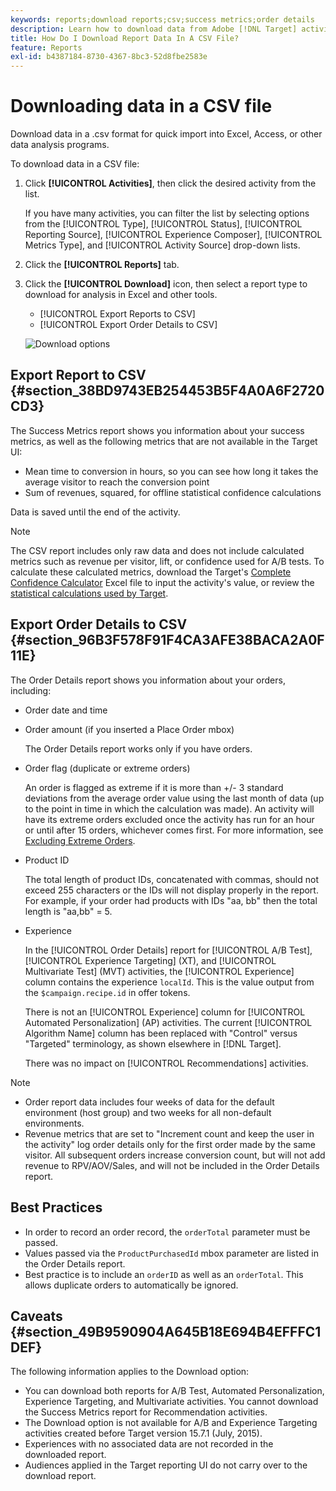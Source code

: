 ```yaml
---
keywords: reports;download reports;csv;success metrics;order details
description: Learn how to download data from Adobe [!DNL Target] activities in a CVS format for quick import into Excel, Access, or other data analysis programs.
title: How Do I Download Report Data In A CSV File?
feature: Reports
exl-id: b4387184-8730-4367-8bc3-52d8fbe2583e
---
```

# Downloading data in a CSV file

Download data in a .csv format for quick import into Excel, Access, or other data analysis programs.

To download data in a CSV file:

1. Click **[!UICONTROL Activities]**, then click the desired activity from the list.

   If you have many activities, you can filter the list by selecting options from the [!UICONTROL Type], [!UICONTROL Status], [!UICONTROL Reporting Source], [!UICONTROL Experience Composer], [!UICONTROL Metrics Type], and [!UICONTROL Activity Source] drop-down lists. 

1. Click the **[!UICONTROL Reports]** tab. 
1. Click the **[!UICONTROL Download]** icon, then select a report type to download for analysis in Excel and other tools.

   * [!UICONTROL Export Reports to CSV]
   * [!UICONTROL Export Order Details to CSV]

   ![Download options](/help/c-reports/assets/download-options.png)

## Export Report to CSV {#section_38BD9743EB254453B5F4A0A6F2720CD3}

The Success Metrics report shows you information about your success metrics, as well as the following metrics that are not available in the Target UI:

* Mean time to conversion in hours, so you can see how long it takes the average visitor to reach the conversion point 
* Sum of revenues, squared, for offline statistical confidence calculations

Data is saved until the end of the activity.

>[!NOTE]
>
>The CSV report includes only raw data and does not include calculated metrics such as revenue per visitor, lift, or confidence used for A/B tests. To calculate these calculated metrics, download the Target's [Complete Confidence Calculator](/help/assets/complete_confidence_calculator.xlsx) Excel file to input the activity's value, or review the [statistical calculations used by Target](/help/assets/statistical-calculations.pdf).

## Export Order Details to CSV {#section_96B3F578F91F4CA3AFE38BACA2A0F11E}

The Order Details report shows you information about your orders, including:

* Order date and time 
* Order amount (if you inserted a Place Order mbox)

  The Order Details report works only if you have orders. 

* Order flag (duplicate or extreme orders)

  An order is flagged as extreme if it is more than +/- 3 standard deviations from the average order value using the last month of data (up to the point in time in which the calculation was made). An activity will have its extreme orders excluded once the activity has run for an hour or until after 15 orders, whichever comes first. For more information, see [Excluding Extreme Orders](/help/c-reports/c-report-settings/excluding-extreme-orders.md#task_2AE7743FFCDD466DAEEB720BE5F33DAA). 

* Product ID

  The total length of product IDs, concatenated with commas, should not exceed 255 characters or the IDs will not display properly in the report. For example, if your order had products with IDs "aa, bb" then the total length is "aa,bb" = 5. 

* Experience

  In the [!UICONTROL Order Details] report for [!UICONTROL A/B Test], [!UICONTROL Experience Targeting] (XT), and [!UICONTROL Multivariate Test] (MVT) activities, the [!UICONTROL Experience] column contains the experience `localId`. This is the value output from the `$campaign.recipe.id` in offer tokens.

  There is not an [!UICONTROL Experience] column for [!UICONTROL Automated Personalization] (AP) activities. The current [!UICONTROL Algorithm Name] column has been replaced with "Control" versus "Targeted" terminology, as shown elsewhere in [!DNL Target].

  There was no impact on [!UICONTROL Recommendations] activities.

>[!NOTE]
>
>* Order report data includes four weeks of data for the default environment (host group) and two weeks for all non-default environments.
>* Revenue metrics that are set to "Increment count and keep the user in the activity" log order details only for the first order made by the same visitor. All subsequent orders increase conversion count, but will not add revenue to RPV/AOV/Sales, and will not be included in the Order Details report.

## Best Practices

* In order to record an order record, the `orderTotal` parameter must be passed. 
* Values passed via the `ProductPurchasedId` mbox parameter are listed in the Order Details report. 
* Best practice is to include an `orderID` as well as an `orderTotal`. This allows duplicate orders to automatically be ignored.

## Caveats {#section_49B9590904A645B18E694B4EFFFC1DEF}

The following information applies to the Download option:

* You can download both reports for A/B Test, Automated Personalization, Experience Targeting, and Multivariate activities. You cannot download the Success Metrics report for Recommendation activities. 
* The Download option is not available for A/B and Experience Targeting activities created before Target version 15.7.1 (July, 2015). 
* Experiences with no associated data are not recorded in the downloaded report.
* Audiences applied in the Target reporting UI do not carry over to the download report.
